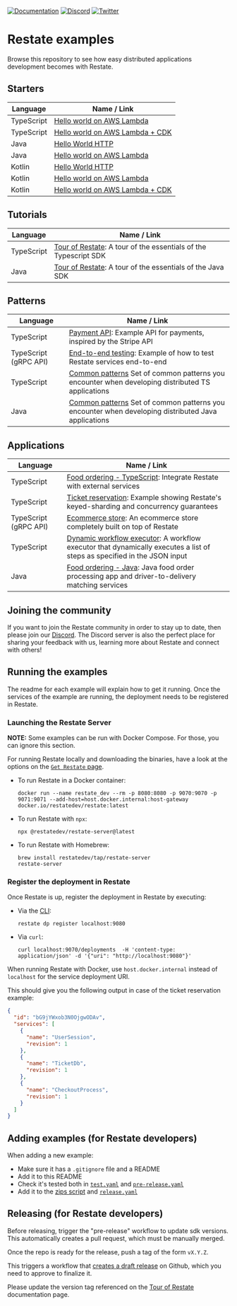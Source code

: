 [![Documentation](https://img.shields.io/badge/doc-reference-blue)](https://docs.restate.dev)
[![Discord](https://img.shields.io/discord/1128210118216007792?logo=discord)](https://discord.gg/skW3AZ6uGd)
[![Twitter](https://img.shields.io/twitter/follow/restatedev.svg?style=social&label=Follow)](https://twitter.com/intent/follow?screen_name=restatedev)

# Restate examples

Browse this repository to see how easy distributed applications development becomes with Restate.

## Starters
| Language  | Name / Link                                                     |
|-----------|-----------------------------------------------------------------|
| TypeScript| [Hello world on AWS Lambda](typescript/hello-world-lambda)       |
| TypeScript| [Hello world on AWS Lambda + CDK](typescript/hello-world-lambda-cdk) |
| Java      | [Hello World HTTP](java/hello-world-http)                       |
| Java      | [Hello world on AWS Lambda](java/hello-world-lambda)             |
| Kotlin    | [Hello World HTTP](kotlin/hello-world-http)                     |
| Kotlin    | [Hello world on AWS Lambda](kotlin/hello-world-lambda)           |
| Kotlin    | [Hello world on AWS Lambda + CDK](kotlin/hello-world-lambda-cdk) |

## Tutorials
| Language    | Name / Link                                                                                   |
|-------------|-----------------------------------------------------------------------------------------------|
| TypeScript  | [Tour of Restate](typescript/tour-of-restate): A tour of the essentials of the Typescript SDK |
| Java     | [Tour of Restate](java/tour-of-restate): A tour of the essentials of the Java SDK |

## Patterns

| Language   | Name / Link                                                                                                             |
|------------|-------------------------------------------------------------------------------------------------------------------------|
| TypeScript | [Payment API](typescript/payment-api): Example API for payments, inspired by the Stripe API                             |
| TypeScript (gRPC API) | [End-to-end testing](typescript/end-to-end-testing): Example of how to test Restate services end-to-end                 |
| TypeScript | [Common patterns](typescript/patterns) Set of common patterns you encounter when developing distributed TS applications |
| Java       | [Common patterns](java/patterns) Set of common patterns you encounter when developing distributed Java applications     |


## Applications

| Language              | Name / Link                                                                                                                                                     |
|-----------------------|-----------------------------------------------------------------------------------------------------------------------------------------------------------------|
| TypeScript            | [Food ordering - TypeScript](typescript/food-ordering): Integrate Restate with external services                                                                |
| TypeScript            | [Ticket reservation](typescript/ticket-reservation): Example showing Restate's keyed-sharding and concurrency guarantees                                        |
| TypeScript (gRPC API) | [Ecommerce store](typescript/ecommerce-store): An ecommerce store completely built on top of Restate                                                 |
| TypeScript            | [Dynamic workflow executor](typescript/dynamic-workflow-executor): A workflow executor that dynamically executes a list of steps as specified in the JSON input |
| Java                  | [Food ordering - Java](java/food-ordering): Java food order processing app and driver-to-delivery matching services                                             |


## Joining the community

If you want to join the Restate community in order to stay up to date, then please join our [Discord](https://discord.gg/skW3AZ6uGd).
The Discord server is also the perfect place for sharing your feedback with us, learning more about Restate and connect with others!

## Running the examples

The readme for each example will explain how to get it running. Once the services of the example are running, the deployment needs to be registered in Restate.

### Launching the Restate Server

**NOTE:** Some examples can be run with Docker Compose. For those, you can ignore this section.

For running Restate locally and downloading the binaries, have a look at the options on the [`Get Restate` page](https://restate.dev/get-restate/).

- To run Restate in a Docker container:
    ```shell
    docker run --name restate_dev --rm -p 8080:8080 -p 9070:9070 -p 9071:9071 --add-host=host.docker.internal:host-gateway docker.io/restatedev/restate:latest
    ```
- To run Restate with `npx`:
    ```shell
    npx @restatedev/restate-server@latest
    ```
- To run Restate with Homebrew:
    ```
    brew install restatedev/tap/restate-server
    restate-server 
    ```

### Register the deployment in Restate

Once Restate is up, register the deployment in Restate by executing:

- Via the [CLI](https://docs.restate.dev/restate/cli):
    ```shell
    restate dp register localhost:9080
    ```
- Via `curl`:
    ```shell
    curl localhost:9070/deployments  -H 'content-type: application/json' -d '{"uri": "http://localhost:9080"}'
    ```
  
When running Restate with Docker, use `host.docker.internal` instead of `localhost` for the service deployment URI.

This should give you the following output in case of the ticket reservation example:
```json
{
  "id": "bG9jYWxob3N0OjgwODAv",
  "services": [
    {
      "name": "UserSession",
      "revision": 1
    },
    {
      "name": "TicketDb",
      "revision": 1
    },
    {
      "name": "CheckoutProcess",
      "revision": 1
    }
  ]
}
```

## Adding examples (for Restate developers)

When adding a new example:

* Make sure it has a `.gitignore` file and a README
* Add it to this README
* Check it's tested both in [`test.yaml`](./.github/workflows/test.yml) and [`pre-release.yaml`](./.github/workflows/pre-release.yml)
* Add it to the [zips script](./scripts/prepare_release_zip.sh) and [`release.yaml`](./.github/workflows/release.yml)

## Releasing (for Restate developers)

Before releasing, trigger the "pre-release" workflow to update sdk versions. This automatically creates a pull request, which must be manually merged.

Once the repo is ready for the release, push a tag of the form `vX.Y.Z`.

This triggers a workflow that [creates a draft release](https://github.com/restatedev/examples/releases) on Github, which you need to approve to finalize it.

Please update the version tag referenced on the [Tour of Restate](https://github.com/restatedev/documentation/blob/main/docs/tour.mdx) documentation page.
